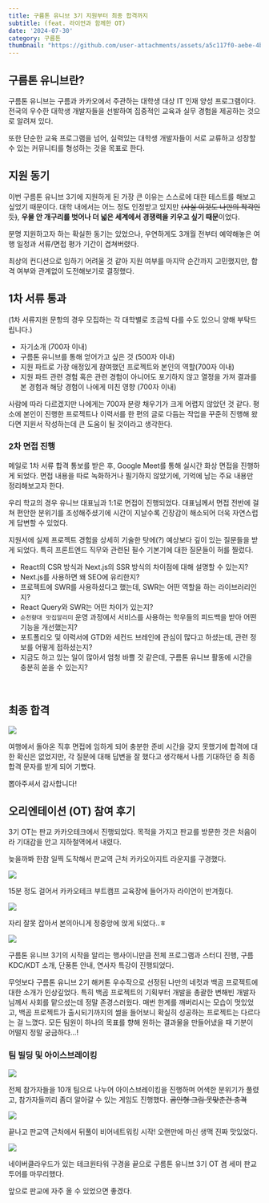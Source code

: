```yaml
---
title: 구름톤 유니브 3기 지원부터 최종 합격까지
subtitle: (feat. 라이언과 함께한 OT) 
date: '2024-07-30'
category: 구름톤
thumbnail: "https://github.com/user-attachments/assets/a5c117f0-aebe-4bbb-bd68-0d972f9f925e"
---
```



## 구름톤 유니브란?
구름톤 유니브는 구름과 카카오에서 주관하는 대학생 대상 IT 인재 양성 프로그램이다. 전국의 우수한 대학생 개발자들을 선발하여 집중적인 교육과 실무 경험을 제공하는 것으로 알려져 있다. 

또한 단순한 교육 프로그램을 넘어, 실력있는 대학생 개발자들이 서로 교류하고 성장할 수 있는 커뮤니티를 형성하는 것을 목표로 한다. 

## 지원 동기

이번 구름톤 유니브 3기에 지원하게 된 가장 큰 이유는 스스로에 대한 테스트를 해보고 싶었기 때문이다. 대학 내에서는 어느 정도 인정받고 있지만 ~~(사실 이것도 나만의 착각인 듯)~~, **우물 안 개구리를 벗어나 더 넓은 세계에서 경쟁력을 키우고 싶기 때문**이었다. 

분명 지원하고자 하는 확실한 동기는 있었으나, 우연하게도 3개월 전부터 예약해놓은 여행 일정과 서류/면접 평가 기간이 겹쳐버렸다. 

최상의 컨디션으로 임하기 어려울 것 같아 지원 여부를 마지막 순간까지 고민했지만, 합격 여부와 관계없이 도전해보기로 결정했다.



## 1차 서류 통과 
(1차 서류지원 문항의 경우 모집하는 각 대학별로 조금씩 다를 수도 있으니 양해 부탁드립니다.)
- 자기소개 (700자 이내)
- 구름톤 유니브를 통해 얻어가고 싶은 것 (500자 이내)
- 지원 파트로 가장 애정있게 참여했던 프로젝트와 본인의 역할(700자 이내)
- 지원 파트 관련 경험 혹은 관련 경험이 아니어도 포기하지 않고 열정을 가져 결과를 본 경험과 해당 경험이 나에게 미친 영향 (700자 이내) 

사람에 따라 다르겠지만 나에게는 700자 분량 채우기가 크게 어렵지 않았던 것 같다. 평소에 본인이 진행한 프로젝트나 이력서를 한 편의 글로 다듬는 작업을 꾸준히 진행해 왔다면 지원서 작성하는데 큰 도움이 될 것이라고 생각한다. 

### 2차 면접 진행
메일로 1차 서류 합격 통보를 받은 후, Google Meet를 통해 실시간 화상 면접을 진행하게 되었다. 면접 내용을 따로 녹화하거나 필기하지 않았기에, 기억에 남는 주요 내용만 정리해보고자 한다.

우리 학교의 경우 유니브 대표님과 1:1로 면접이 진행되었다. 대표님께서 면접 전반에 걸쳐 편안한 분위기를 조성해주셨기에 시간이 지날수록 긴장감이 해소되어 더욱 자연스럽게 답변할 수 있었다.

지원서에 실제 프로젝트 경험을 상세히 기술한 탓에(?) 예상보다 깊이 있는 질문들을 받게 되었다. 특히 프론트엔드 직무와 관련된 필수 기본기에 대한 질문들이 허를 찔렀다. 


- React의 CSR 방식과 Next.js의 SSR 방식의 차이점에 대해 설명할 수 있는지?
- Next.js를 사용하면 왜 SEO에 유리한지?
- 프로젝트에 SWR를 사용하셨다고 했는데, SWR는 어떤 역할을 하는 라이브러리인지? 
- React Query와 SWR는 어떤 차이가 있는지? 
- `순천향대 맛집알리미` 운영 과정에서 서비스를 사용하는 학우들의 피드백을 받아 어떤 기능을 개선했는지? 
- 포트폴리오 및 이력서에 GTD와 세컨드 브레인에 관심이 많다고 하셨는데, 관련 정보를 어떻게 접하셨는지?
- 지금도 하고 있는 일이 많아서 엄청 바쁠 것 같은데, 구름톤 유니브 활동에 시간을 충분히 쏟을 수 있는지? 



<br />

## 최종 합격 

![](https://velog.velcdn.com/images/antraxmin/post/c488cffc-bea4-4da6-a160-a93df97abb5d/image.png)

여행에서 돌아온 직후 면접에 임하게 되어 충분한 준비 시간을 갖지 못했기에 합격에 대한 확신은 없었지만, 각 질문에 대해 답변을 잘 했다고 생각해서 나름 기대하던 중 최종 합격 문자를 받게 되어 기뻤다. 

뽑아주셔서 감사합니다!




## 오리엔테이션 (OT) 참여 후기 
3기 OT는 판교 카카오테크에서 진행되었다. 목적을 가지고 판교를 방문한 것은 처음이라 기대감을 안고 지하철역에서 내렸다. 

늦을까봐 한참 일찍 도착해서 판교역 근처 카카오아지트 라운지를 구경했다. 

![](https://velog.velcdn.com/images/antraxmin/post/0dbb61e8-6d20-4c29-a2f4-6b7c46cd6523/image.png)




15분 정도 걸어서 카카오테크 부트캠프 교육장에 들어가자 라이언이 반겨줬다. 

![](https://velog.velcdn.com/images/antraxmin/post/e88306e7-9ef8-4391-a895-06b889dd8569/image.png)


자리 잘못 잡아서 본의아니게 정중앙에 앉게 되었다..ㅎ


![](https://velog.velcdn.com/images/antraxmin/post/f67f45e9-29db-445f-a86c-e68e83043232/image.png)

구름톤 유니브 3기의 시작을 알리는 행사이니만큼 전체 프로그램과 스터디 진행, 구름 KDC/KDT 소개, 단풍톤 안내, 연사자 특강이 진행되었다. 

무엇보다 구름톤 유니브 2기 해커톤 우수작으로 선정된 나만의 네컷과 백곰 프로젝트에 대한 소개가 인상깊었다. 특히 백곰 프로젝트의 기획부터 개발을 총괄한 변해빈 개발자님께서 사회를 맡으셨는데 정말 존경스러웠다. 매번 한계를 깨버리시는 모습이 멋있었고, 백곰 프로젝트가 출시되기까지의 썰을 들어보니 확실히 성공하는 프로젝트는 다르다는 걸 느꼈다. 모든 팀원이 하나의 목표를 향해 원하는 결과물을 만들어냈을 때 기분이 어떨지 정말 궁금하다...!  


### 팀 빌딩 및 아이스브레이킹

![](https://velog.velcdn.com/images/antraxmin/post/6e6a6b78-b499-4a45-8bcc-09509235b45f/image.png)


전체 참가자들을 10개 팀으로 나누어 아이스브레이킹을 진행하며 어색한 분위기가 풀렸고, 참가자들끼리 좀더 알아갈 수 있는 게임도 진행했다. ~~곰인형 그림 못맞춘건 충격~~


![](https://velog.velcdn.com/images/antraxmin/post/1ef105db-0bc3-4dd3-8eb1-b9dc3641e4c1/image.png)

끝나고 판교역 근처에서 뒤풀이 비어네트워킹 시작!
오랜만에 마신 생맥 진짜 맛있었다. 


![](https://velog.velcdn.com/images/antraxmin/post/2bfd47ae-94ee-42e9-ac42-af5afa076c6b/image.png)

네이버클라우드가 있는 테크원타워 구경을 끝으로 구름톤 유니브 3기 OT 겸 세미 판교투어를 마무리했다. 

앞으로 판교에 자주 올 수 있었으면 좋겠다.






